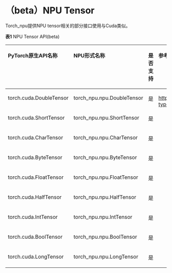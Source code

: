 # （beta）NPU Tensor

Torch_npu提供NPU tensor相关的部分接口使用与Cuda类似。

**表1** NPU Tensor API(beta)

<a name="zh-cn_topic_0000001655204269_table896052319157"></a>
<table><thead align="left"><tr id="row74720376177"><th class="cellrowborder" valign="top" width="26.75%" id="mcps1.2.5.1.1"><p id="p18161141918211"><a name="p18161141918211"></a><a name="p18161141918211"></a>PyTorch原生API名称</p>
</th>
<th class="cellrowborder" valign="top" width="30.349999999999998%" id="mcps1.2.5.1.2"><p id="p3164023235"><a name="p3164023235"></a><a name="p3164023235"></a>NPU形式名称</p>
</th>
<th class="cellrowborder" valign="top" width="6.22%" id="mcps1.2.5.1.3"><p id="p216112194214"><a name="p216112194214"></a><a name="p216112194214"></a>是否支持</p>
</th>
<th class="cellrowborder" valign="top" width="36.68%" id="mcps1.2.5.1.4"><p id="p151413620217"><a name="p151413620217"></a><a name="p151413620217"></a>参考链接</p>
</th>
</tr>
</thead>
<tbody><tr id="row16728461210"><td class="cellrowborder" valign="top" width="26.75%" headers="mcps1.2.5.1.1 "><p id="p137218461814"><a name="p137218461814"></a><a name="p137218461814"></a>torch.cuda.DoubleTensor</p>
</td>
<td class="cellrowborder" valign="top" width="30.349999999999998%" headers="mcps1.2.5.1.2 "><p id="p1996044910114"><a name="p1996044910114"></a><a name="p1996044910114"></a>torch_npu.npu.DoubleTensor</p>
</td>
<td class="cellrowborder" valign="top" width="6.22%" headers="mcps1.2.5.1.3 "><p id="p27215465118"><a name="p27215465118"></a><a name="p27215465118"></a>是</p>
</td>
<td class="cellrowborder" rowspan="9" valign="top" width="36.68%" headers="mcps1.2.5.1.4 "><p id="p225252418262"><a name="p225252418262"></a><a name="p225252418262"></a><a href="https://pytorch.org/docs/stable/tensors.html#data-types" target="_blank" rel="noopener noreferrer">https://pytorch.org/docs/stable/tensors.html#data-types</a></p>
</td>
</tr>
<tr id="row47210461517"><td class="cellrowborder" valign="top" headers="mcps1.2.5.1.1 "><p id="p4725461314"><a name="p4725461314"></a><a name="p4725461314"></a>torch.cuda.ShortTensor</p>
</td>
<td class="cellrowborder" valign="top" headers="mcps1.2.5.1.2 "><p id="p49600493114"><a name="p49600493114"></a><a name="p49600493114"></a>torch_npu.npu.ShortTensor</p>
</td>
<td class="cellrowborder" valign="top" headers="mcps1.2.5.1.3 "><p id="p772146719"><a name="p772146719"></a><a name="p772146719"></a>是</p>
</td>
</tr>
<tr id="row19728461116"><td class="cellrowborder" valign="top" headers="mcps1.2.5.1.1 "><p id="p19728461012"><a name="p19728461012"></a><a name="p19728461012"></a>torch.cuda.CharTensor</p>
</td>
<td class="cellrowborder" valign="top" headers="mcps1.2.5.1.2 "><p id="p109609491714"><a name="p109609491714"></a><a name="p109609491714"></a>torch_npu.npu.CharTensor</p>
</td>
<td class="cellrowborder" valign="top" headers="mcps1.2.5.1.3 "><p id="p8724460120"><a name="p8724460120"></a><a name="p8724460120"></a>是</p>
</td>
</tr>
<tr id="row47317466110"><td class="cellrowborder" valign="top" headers="mcps1.2.5.1.1 "><p id="p1873154618118"><a name="p1873154618118"></a><a name="p1873154618118"></a>torch.cuda.ByteTensor</p>
</td>
<td class="cellrowborder" valign="top" headers="mcps1.2.5.1.2 "><p id="p1896013491711"><a name="p1896013491711"></a><a name="p1896013491711"></a>torch_npu.npu.ByteTensor</p>
</td>
<td class="cellrowborder" valign="top" headers="mcps1.2.5.1.3 "><p id="p11739461719"><a name="p11739461719"></a><a name="p11739461719"></a>是</p>
</td>
</tr>
<tr id="row1509152312215"><td class="cellrowborder" valign="top" headers="mcps1.2.5.1.1 "><p id="p5471124912115"><a name="p5471124912115"></a><a name="p5471124912115"></a>torch.cuda.FloatTensor</p>
</td>
<td class="cellrowborder" valign="top" headers="mcps1.2.5.1.2 "><p id="p195091923112118"><a name="p195091923112118"></a><a name="p195091923112118"></a>torch_npu.npu.FloatTensor</p>
</td>
<td class="cellrowborder" valign="top" headers="mcps1.2.5.1.3 "><p id="p155091223162115"><a name="p155091223162115"></a><a name="p155091223162115"></a>是</p>
</td>
</tr>
<tr id="row16510192372120"><td class="cellrowborder" valign="top" headers="mcps1.2.5.1.1 "><p id="p8471144914219"><a name="p8471144914219"></a><a name="p8471144914219"></a>torch.cuda.HalfTensor</p>
</td>
<td class="cellrowborder" valign="top" headers="mcps1.2.5.1.2 "><p id="p155102231215"><a name="p155102231215"></a><a name="p155102231215"></a>torch_npu.npu.HalfTensor</p>
</td>
<td class="cellrowborder" valign="top" headers="mcps1.2.5.1.3 "><p id="p951012235213"><a name="p951012235213"></a><a name="p951012235213"></a>是</p>
</td>
</tr>
<tr id="row17861230162113"><td class="cellrowborder" valign="top" headers="mcps1.2.5.1.1 "><p id="p9584195616219"><a name="p9584195616219"></a><a name="p9584195616219"></a>torch.cuda.IntTensor</p>
</td>
<td class="cellrowborder" valign="top" headers="mcps1.2.5.1.2 "><p id="p158615305219"><a name="p158615305219"></a><a name="p158615305219"></a>torch_npu.npu.IntTensor</p>
</td>
<td class="cellrowborder" valign="top" headers="mcps1.2.5.1.3 "><p id="p5861530152110"><a name="p5861530152110"></a><a name="p5861530152110"></a>是</p>
</td>
</tr>
<tr id="row8752162662111"><td class="cellrowborder" valign="top" headers="mcps1.2.5.1.1 "><p id="p95841156132111"><a name="p95841156132111"></a><a name="p95841156132111"></a>torch.cuda.BoolTensor</p>
</td>
<td class="cellrowborder" valign="top" headers="mcps1.2.5.1.2 "><p id="p1575212662118"><a name="p1575212662118"></a><a name="p1575212662118"></a>torch_npu.npu.BoolTensor</p>
</td>
<td class="cellrowborder" valign="top" headers="mcps1.2.5.1.3 "><p id="p13752162642116"><a name="p13752162642116"></a><a name="p13752162642116"></a>是</p>
</td>
</tr>
<tr id="row97533261212"><td class="cellrowborder" valign="top" headers="mcps1.2.5.1.1 "><p id="p6753182613210"><a name="p6753182613210"></a><a name="p6753182613210"></a>torch.cuda.LongTensor</p>
</td>
<td class="cellrowborder" valign="top" headers="mcps1.2.5.1.2 "><p id="p775314269219"><a name="p775314269219"></a><a name="p775314269219"></a>torch_npu.npu.LongTensor</p>
</td>
<td class="cellrowborder" valign="top" headers="mcps1.2.5.1.3 "><p id="p975372632115"><a name="p975372632115"></a><a name="p975372632115"></a>是</p>
</td>
</tr>
</tbody>
</table>

